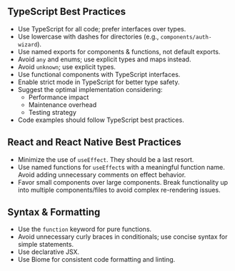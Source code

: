 
## TypeScript Best Practices

- Use TypeScript for all code; prefer interfaces over types.
- Use lowercase with dashes for directories (e.g., `components/auth-wizard`).
- Use named exports for components & functions, not default exports.
- Avoid `any` and enums; use explicit types and maps instead.
- Avoid `unknown`; use explicit types.
- Use functional components with TypeScript interfaces.
- Enable strict mode in TypeScript for better type safety.
- Suggest the optimal implementation considering:
  - Performance impact
  - Maintenance overhead
  - Testing strategy
- Code examples should follow TypeScript best practices.

## React and React Native Best Practices

- Minimize the use of `useEffect`. They should be a last resort.
- Use named functions for `useEffect`s with a meaningful function name. Avoid adding unnecessary comments on effect behavior.
- Favor small components over large components.  Break functionality up into multiple components/files to avoid complex re-rendering issues.

## Syntax & Formatting

- Use the `function` keyword for pure functions.
- Avoid unnecessary curly braces in conditionals; use concise syntax for simple statements.
- Use declarative JSX.
- Use Biome for consistent code formatting and linting.
